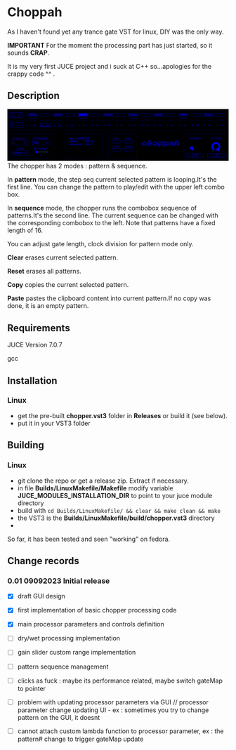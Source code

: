 # Choppah

As I haven't found yet any trance gate VST for linux, DIY was the only way.

**IMPORTANT** For the moment the processing part has just started, so it sounds **CRAP**.

It is my very first JUCE project and i suck at C++ so...apologies for the crappy code ^^ .

## Description
![alt text](Ressources/images/GUI.png)
The chopper has 2 modes : pattern & sequence.

In **pattern** mode, the step seq current selected pattern is looping.It's the first line. 
You can change the pattern to play/edit with the upper left combo box.

In **sequence** mode, the chopper runs the combobox sequence of patterns.It's the second line.
The current sequence can be changed with the corresponding combobox to the left.
Note that patterns have a fixed length of 16.

You can adjust gate length, clock division for pattern mode only.

**Clear** erases current selected pattern.

**Reset** erases all patterns.

**Copy** copies the current selected pattern.

**Paste** pastes the clipboard content into current pattern.If no copy was done, it is an empty pattern.

## Requirements
JUCE Version 7.0.7

gcc

## Installation
### Linux
 - get the pre-built **chopper.vst3** folder in **Releases** or build it (see below).
 - put it in your VST3 folder

## Building 
### Linux
 - git clone the repo or get a release zip. Extract if necessary.
 - in file **Builds/LinuxMakefile/Makefile** modify variable **JUCE_MODULES_INSTALLATION_DIR** to point to your juce module directory
 - build with `cd Builds/LinuxMakefile/ && clear && make clean && make`
 - the VST3 is the  **Builds/LinuxMakefile/build/chopper.vst3** directory
 - 
So far, it has been tested and seen "working" on fedora.

  
## Change records
### 0.01 09092023 Initial release
- [x] draft GUI design
- [x] first implementation of basic chopper processing code
- [x] main processor parameters and controls definition
- [ ] dry/wet processing implementation
- [ ] gain slider custom range implementation
- [ ] pattern sequence management
- [ ] clicks as fuck : maybe its performance related, maybe switch gateMap to pointer
- [ ] problem with updating processor parameters via GUI // processor parameter change updating UI - ex : sometimes you try to change pattern on the GUI, it doesnt
- [ ] cannot attach custom lambda function to processor parameter, ex : the pattern# change to trigger gateMap update 



